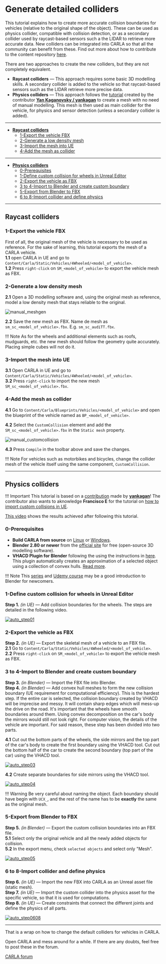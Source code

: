# Generate detailed colliders

This tutorial explains how to create more accurate collision boundaries for vehicles (relative to the original shape of the object). These can be used as physics collider, compatible with collision detection, or as a secondary collider used by raycast-based sensors such a the LIDAR to retrieve more accurate data. New colliders can be integrated into CARLA so that all the community can benefit from these. Find out more about how to contribute to the content repository [here](cont_contribution_guidelines.md).  

There are two approaches to create the new colliders, but they are not completely equivalent.  

*   __Raycast colliders__ — This approach requires some basic 3D modelling skills. A secondary collider is added to the vehicle so that raycast-based sensors such as the LIDAR retrieve more precise data.  
*   __Physics colliders__ — This approach follows the [tutorial](https://bitbucket.org/yankagan/carla-content/wiki/Home) created by the contributor __[Yan Kaganovsky / yankagan](https://github.com/yankagan)__ to create a mesh with no need of manual modelling. This mesh is then used as main collider for the vehicle, for physics and sensor detection (unless a secondary collider is added).  

---

*   [__Raycast colliders__](#raycast-colliders)  
	*   [1-Export the vehicle FBX](#1-export-the-vehicle-fbx)  
	*   [2-Generate a low density mesh](#2-generate-a-low-density-mesh)  
	*   [3-Import the mesh into UE](#3-import-the-mesh-into-ue)  
	*   [4-Add the mesh as collider](#4-add-the-mesh-as-collider)  

---

*   [__Physics colliders__](#physics-colliders)  
	*   [0-Prerequisites](#0-prerequisites)  
	*   [1-Define custom collision for wheels in Unreal Editor](#1-define-custom-collision-for-wheels-in-unreal-editor)  
	*   [2-Export the vehicle as FBX](#2-export-the-vehicle-as-fbx)  
	*   [3 to 4-Import to Blender and create custom boundary](#3-to-4-import-to-blender-and-create-custom-boundary)  
	*   [5-Export from Blender to FBX](#5-export-from-blender-to-fbx)  
	*   [6 to 8-Import collider and define physics](#6-to-8-import-collider-and-define-physics)  

---
## Raycast colliders

### 1-Export the vehicle FBX

First of all, the original mesh of the vehicle is necessary to be used as reference. For the sake of learning, this tutorial exports the mesh of a CARLA vehicle.  
__1.1__ open CARLA in UE and go to `Content/Carla/Static/Vehicles/4Wheeled/<model_of_vehicle>`.  
__1.2__ Press `right-click` on `SM_<model_of_vehicle>` to export the vehicle mesh as FBX.  

### 2-Generate a low density mesh

__2.1__ Open a 3D modelling software and, using the original mesh as reference, model a low density mesh that stays reliable to the original.  

![manual_meshgen](img/tuto_D_colliders_mesh.jpg)

__2.2__ Save the new mesh as FBX. Name de mesh as `sm_sc_<model_of_vehicle>.fbx`. E.g. `sm_sc_audiTT.fbx`.  

!!! Note
    As for the wheels and additional elements such as roofs, mudguards, etc. the new mesh should follow the geometry quite accurately. Placing simple cubes will not do it.  

### 3-Import the mesh into UE

__3.1__ Open CARLA in UE and go to `Content/Carla/Static/Vehicles/4Wheeled/<model_of_vehicle>`.  
__3.2__ Press `right-click` to import the new mesh `SM_sc_<model_of_vehicle>.fbx`.  

### 4-Add the mesh as collider

__4.1__ Go to `Content/Carla/Blueprints/Vehicles/<model_of_vehicle>` and open the blueprint of the vehicle named as `BP_<model_of_vehicle>`.  

__4.2__ Select the `CustomCollision` element and add the `SM_sc_<model_of_vehicle>.fbx` in the `Static mesh` property.  

![manual_customcollision](img/tuto_D_colliders_final.jpg)

__4.3__ Press `Compile` in the toolbar above and save the changes.  

!!! Note
    For vehicles such as motorbikes and bicycles, change the collider mesh of the vehicle itself using the same component, `CustomCollision`.  

---
## Physics colliders

!!! Important
    This tutorial is based on a [contribution](https://bitbucket.org/yankagan/carla-content/wiki/Home) made by __[yankagan](https://github.com/yankagan)__! The contributor also wants to aknowledge __Francisco E__ for the tutorial on [how to import custom collisions in UE](https://www.youtube.com/watch?v=SEH4f0HrCDM).  

[This video](https://www.youtube.com/watch?v=CXK2M2cNQ4Y) shows the results achieved after following this tutorial.  

### 0-Prerequisites

*   __Build CARLA from source__ on [Linux](build_linux.md) or [Windows](build_windows.md).  
*   __Blender 2.80 or newer__ from the [official site](https://www.blender.org/download/) for free (open-source 3D modelling software).  
*   __VHACD Plugin for Blender__ following the using the instructions in [here](https://github.com/andyp123/blender_vhacd). This plugin automatically creates an approximation of a selected object using a collection of convex hulls. [Read more](https://github.com/kmammou/v-hacd).  

!!! Note
    This [series](https://www.youtube.com/watch?v=ppASl6yaguU) and [Udemy course](https://www.udemy.com/course/blender-3d-from-zero-to-hero/?pmtag=MRY1010) may be a good introduction to Blender for newcomers. 


### 1-Define custom collision for wheels in Unreal Editor

__Step 1.__ *(in UE)* — Add collision boundaries for the wheels. The steps are detailed in the following video.  

[![auto_step01](img/tuto_D_colliders_01.jpg)](https://www.youtube.com/watch?v=bECnsTw6ehI)

### 2-Export the vehicle as FBX

__Step 2.__ *(in UE)* — Export the skeletal mesh of a vehicle to an FBX file.  
__2.1__ Go to `Content/Carla/Static/Vehicles/4Wheeled/<model_of_vehicle>`.  
__2.2__ Press `right-click` on `SM_<model_of_vehicle>` to export the vehicle mesh as FBX.  


### 3 to 4-Import to Blender and create custom boundary

__Step 3.__ *(in Blender)* — Import the FBX file into Blender.  
__Step 4.__ *(in Blender)* — Add convex hull meshes to form the new collision boundary (UE requirement for computational efficiency). This is the hardest step. If the entire car is selected, the collision boundary created by VHACD will be imprecise and messy. It will contain sharp edges which will mess-up the drive on the road. It's important that the wheels have smooth boundaries around them. Using convex decomposition on the car's body the mirrors would still not look right. For computer vision, the details of the vehicle are important. For said reason, these step has been divided into two parts. 

__4.1__ Cut out the bottom parts of the wheels, the side mirrors and the top part of the car's body to create the first boundary using the VHACD tool. Cut out the bottom half of the car to create the second boundary (top part of the car) using the VHACD tool.  

[![auto_step03](img/tuto_D_colliders_03.jpg)](https://www.youtube.com/watch?v=oROkK3OCuOA)

__4.2__ Create separate boundaries for side mirrors using the VHACD tool.  

[![auto_step04](img/tuto_D_colliders_04.jpg)](https://www.youtube.com/watch?v=L3upzdC602s)

!!! Warning
    Be very careful about naming the object. Each boundary should have begin with `UCX_`, and the rest of the name has to be __exactly__ the same as the original mesh.  

### 5-Export from Blender to FBX

__Step 5.__ *(in Blender)* — Export the custom collision boundaries into an FBX file.  
__5.1__ Select only the original vehicle and all the newly added objects for collision.  
__5.2__ In the export menu, check `selected objects` and select only "Mesh".  

[![auto_step05](img/tuto_D_colliders_05.jpg)](https://youtu.be/aJPyskYjzWo)

### 6 to 8-Import collider and define physics

__Step 6.__ *(in UE)* — Import the new FBX into CARLA as an Unreal asset file (static mesh).  
__Step 7.__ *(in UE)* — Import the custom collider into the physics asset for the specific vehicle, so that it is used for computations.  
__Step 8.__ *(in UE)* — Create constraints that connect the different joints and define the physics of all parts.  

[![auto_step0608](img/tuto_D_colliders_0608.jpg)](https://www.youtube.com/watch?v=aqFNwAyj2CA)

---

That is a wrap on how to change the default colliders for vehicles in CARLA.  

Open CARLA and mess around for a while. If there are any doubts, feel free to post these in the forum. 

<div class="build-buttons">
<p>
<a href="https://forum.carla.org/" target="_blank" class="btn btn-neutral" title="Go to the CARLA forum">
CARLA forum</a>
</p>
</div>
